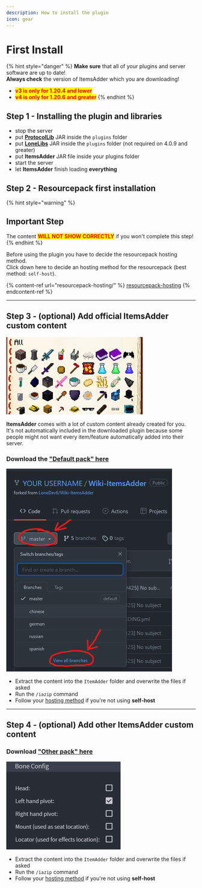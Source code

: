 ```yaml
---
description: How to install the plugin
icon: gear
---
```


# First Install

{% hint style="danger" %}
**Make sure** that all of your plugins and server software are up to date!\
**Always check** the version of ItemsAdder which you are downloading!

* <mark style="color:red;">**v3 is only for 1.20.4 and lower**</mark>
* <mark style="color:red;">**v4 is only for 1.20.6 and greater**</mark>
{% endhint %}

## Step 1 - Installing the plugin and libraries

* stop the server
* put [**ProtocolLib**](https://ci.dmulloy2.net/job/ProtocolLib/lastSuccessfulBuild/) JAR inside the `plugins` folder
* put [**LoneLibs**](https://www.spigotmc.org/resources/lonelibs.75974/) JAR inside the `plugins` folder (not required on 4.0.9 and greater)
* put **ItemsAdder** JAR file inside your plugins folder
* start the server
* let **ItemsAdder** finish loading **everything**

## Step 2 - Resourcepack first installation

{% hint style="warning" %}
## Important Step

The content <mark style="color:red;">**WILL NOT SHOW CORRECTLY**</mark> if you won't complete this step!
{% endhint %}

Before using the plugin you have to decide the resourcepack hosting method.\
Click down here to decide an hosting method for the resourcepack (best method: `self-host`).

{% content-ref url="resourcepack-hosting/" %}
[resourcepack-hosting](resourcepack-hosting/)
{% endcontent-ref %}

***

## Step 3 - (optional) Add official ItemsAdder custom content

![](../.gitbook/assets/items_showcase_gif.apng)

**ItemsAdder** comes with a lot of custom content already created for you.\
It's not automatically included in the downloaded plugin because some people might not want every item/feature automatically added into their server.

### Download the ["Default pack" here](https://github.com/ItemsAdder/DefaultPack/releases/latest)

<div align="left"><img src="../.gitbook/assets/image (47).png" alt=""></div>

* Extract the content into the `ItemAdder` folder and overwrite the files if asked
* Run the `/iazip` command
* Follow your [hosting method](resourcepack-hosting/) if you're not using **self-host**

***

## Step 4 - (optional) Add other ItemsAdder custom content

### Download ["Other pack" here](https://github.com/ItemsAdder/OtherPacks/releases/latest)

<div align="left"><img src="../.gitbook/assets/image (50).png" alt=""></div>

* Extract the content into the `ItemAdder` folder and overwrite the files if asked
* Run the `/iazip` command
* Follow your [hosting method](resourcepack-hosting/) if you're not using **self-host**
